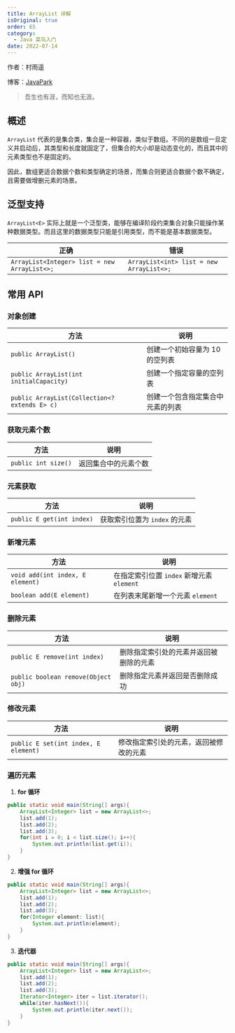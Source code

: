 ```yaml
---
title: ArrayList 详解
isOriginal: true
order: 65
category:
  - Java 菜鸟入门
date: 2022-07-14
---
```


作者：村雨遥

博客：[JavaPark](https://cunyu1943.github.io/JavaPark)

>   吾生也有涯，而知也无涯。

## 概述

`ArrayList` 代表的是集合类，集合是一种容器，类似于数组。不同的是数组一旦定义并启动后，其类型和长度就固定了，但集合的大小却是动态变化的，而且其中的元素类型也不是固定的。

因此，数组更适合数据个数和类型确定的场景，而集合则更适合数据个数不确定，且需要做增删元素的场景。

## 泛型支持

`ArrayList<E>` 实际上就是一个泛型类，能够在编译阶段约束集合对象只能操作某种数据类型。而且这里的数据类型只能是引用类型，而不能是基本数据类型。

| 正确                                         | 错误                                     |
| -------------------------------------------- | ---------------------------------------- |
| `ArrayList<Integer> list = new ArrayList<>;` | `ArrayList<int> list = new ArrayList<>;` |

## 常用 API

### 对象创建

| 方法                                          | 说明                             |
| --------------------------------------------- | -------------------------------- |
| `public ArrayList()`                          | 创建一个初始容量为 10 的空列表   |
| `public ArrayList(int initialCapacity)`       | 创建一个指定容量的空列表         |
| `public ArrayList(Collection<? extends E> c)` | 创建一个包含指定集合中元素的列表 |

### 获取元素个数

| 方法                | 说明                 |
| ------------------- | -------------------- |
| `public int size()` | 返回集合中的元素个数 |

### 元素获取

| 方法                      | 说明                          |
| ------------------------- | ----------------------------- |
| `public E get(int index)` | 获取索引位置为 `index` 的元素 |

### 新增元素

| 方法                             | 说明                                      |
| -------------------------------- | ----------------------------------------- |
| `void add(int index, E element)` | 在指定索引位置 `index` 新增元素 `element` |
| `boolean add(E element)`         | 在列表末尾新增一个元素 `element`          |

### 删除元素

| 方法                                | 说明                                   |
| ----------------------------------- | -------------------------------------- |
| `public E remove(int index)`        | 删除指定索引处的元素并返回被删除的元素 |
| `public boolean remove(Object obj)` | 删除指定元素并返回是否删除成功         |

### 修改元素

| 方法                                 | 说明                                   |
| ------------------------------------ | -------------------------------------- |
| `public E set(int index, E element)` | 修改指定索引处的元素，返回被修改的元素 |

### 遍历元素

1.   **for 循环**

```java
public static void main(String[] args){
    ArrayList<Integer> list = new ArrayList<>;
    list.add(1);
    list.add(2);
    list.add(3);
    for(int i = 0; i < list.size(); i++){
        System.out.println(list.get(i));
    }
}
```

2.   **增强 for 循环**

```java
public static void main(String[] args){
    ArrayList<Integer> list = new ArrayList<>;
    list.add(1);
    list.add(2);
    list.add(3);
    for(Integer element: list){
        System.out.println(element);
    }
}
```

3.   **迭代器**

```java
public static void main(String[] args){
    ArrayList<Integer> list = new ArrayList<>;
    list.add(1);
    list.add(2);
    list.add(3);
    Iterator<Integer> iter = list.iterator();
    while(iter.hasNext()){
        System.out.println(iter.next());
    }
}
```